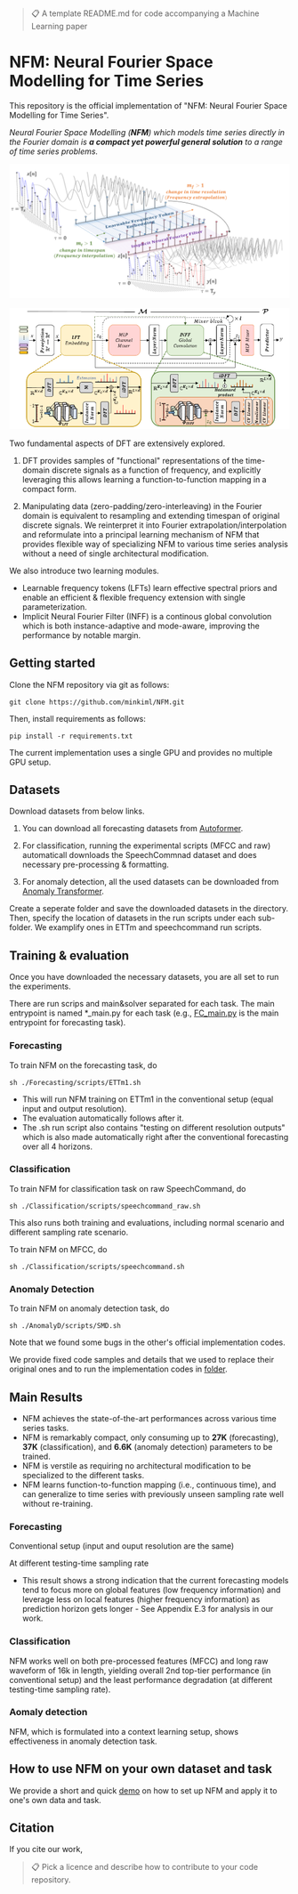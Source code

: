 >📋  A template README.md for code accompanying a Machine Learning paper

# NFM: Neural Fourier Space Modelling for Time Series

This repository is the official implementation of "NFM: Neural Fourier Space Modelling for Time Series".
<!-- [Neural Fourier Space Modelling for Time Series](link).  -->

*Neural Fourier Space Modelling (**NFM**) which models time series directly in the Fourier domain is **a compact yet powerful general solution** to a range of time series problems.*

![Overall workflow](images/Framework.png)

![Overall architecture](images/NFM_architecture.png)

Two fundamental aspects of DFT are extensively explored.
1) DFT provides samples of "functional" representations of the time-domain discrete signals as a function of frequency, and explicitly leveraging this allows learning a function-to-function mapping in a compact form.

2) Manipulating data (zero-padding/zero-interleaving) in the Fourier domain is equivalent to resampling and extending timespan of original discrete signals. We reinterpret it into Fourier extrapolation/interpolation and reformulate into a principal learning mechanism of NFM that provides flexible way of specializing NFM to various time series analysis without a need of single architectural modification.  


We also introduce two learning modules.  
- Learnable frequency tokens (LFTs) learn effective spectral priors and enable an efficient & flexible frequency extension with single parameterization.
- Implicit Neural Fourier Filter (INFF) is a continous global convolution which is both instance-adaptive and mode-aware, improving the performance by notable margin. 

## Getting started
Clone the NFM repository via git as follows:

```clone
git clone https://github.com/minkiml/NFM.git
```

Then, install requirements as follows:

```setup
pip install -r requirements.txt
```
The current implementation uses a single GPU and provides no multiple GPU setup. 
<!-- There is a sub-folder for each task, under which you can find all task-specific codes, e.g., dataloaders, trainer, run scripts, etc.   -->

## Datasets
Download datasets from below links. 

1. You can download all forecasting datasets from [Autoformer](https://drive.google.com/drive/folders/1ZOYpTUa82_jCcxIdTmyr0LXQfvaM9vIy).

2. For classification, running the experimental scripts (MFCC and raw) automaticall downloads the SpeechCommnad dataset and does necessary pre-processing & formatting.

3. For anomaly detection, all the used datasets can be downloaded from [Anomaly Transformer](https://drive.google.com/drive/folders/1gisthCoE-RrKJ0j3KPV7xiibhHWT9qRm).

Create a seperate folder and save the downloaded datasets in the directory. Then, specify the location of datasets in the run scripts under each sub-folder.
We examplify ones in ETTm and speechcommand run scripts.

## Training & evaluation
Once you have downloaded the necessary datasets, you are all set to run the experiments.

There are run scrips and main&solver separated for each task. The main entrypoint is named *_main.py for each task (e.g., [FC_main.py](FC_main.py) is the main entrypoint for forecasting task).    

### Forecasting
To train NFM on the forecasting task, do
```trainf
sh ./Forecasting/scripts/ETTm1.sh
```
- This will run NFM training on ETTm1 in the conventional setup (equal input and output resolution).
- The evaluation automatically follows after it.
- The .sh run script also contains "testing on different resolution outputs" which is also made automatically right after the conventional forecasting over all 4 horizons. 

### Classification
To train NFM for classification task on raw SpeechCommand, do 

```trainc
sh ./Classification/scripts/speechcommand_raw.sh 
```
This also runs both training and evaluations, including normal scenario and different sampling rate scenario.  


To train NFM on MFCC, do 
```trainc
sh ./Classification/scripts/speechcommand.sh 
```

### Anomaly Detection
To train NFM on anomaly detection task, do
```traina
sh ./AnomalyD/scripts/SMD.sh 
```

Note that we found some bugs in the other's official implementation codes. 

We provide fixed code samples and details that we used to replace their original ones and to run the implementation codes in [folder](etc).

## Main Results

- NFM achieves the state-of-the-art performances across various time series tasks.
- NFM is remarkably compact, only consuming up to **27K** (forecasting), **37K** (classification), and **6.6K** (anomaly detection) parameters to be trained.
- NFM is verstile as requiring no architectural modification to be specialized to the different tasks.
- NFM learns function-to-function mapping (i.e., continuous time), and can generalize to time series with previously unseen sampling rate well without re-training.  

### Forecasting

Conventional setup (input and ouput resolution are the same)



At different testing-time sampling rate



- This result shows a strong indication that the current forecasting models tend to focus more on global features (low frequency information) and leverage less on local features (higher frequency information) as prediction horizon gets longer - See Appendix E.3 for analysis in our work. 

### Classification 
NFM works well on both pre-processed features (MFCC) and long raw waveform of 16k in length, yielding overall 2nd top-tier performance (in conventional setup) and the least performance degradation (at different testing-time sampling rate).


### Aomaly detection
NFM, which is formulated into a context learning setup, shows effectiveness in anomaly detection task.


## How to use NFM on your own dataset and task
We provide a short and quick [demo](demo/simple_demo.ipynb) on how to set up NFM and apply it to one's own data and task.

## Citation
If you cite our work, 
>📋  Pick a licence and describe how to contribute to your code repository. 
<!-- 
## Contact
If you have any queries, please email us (mkim332@aucklanduni.ac.nz). -->